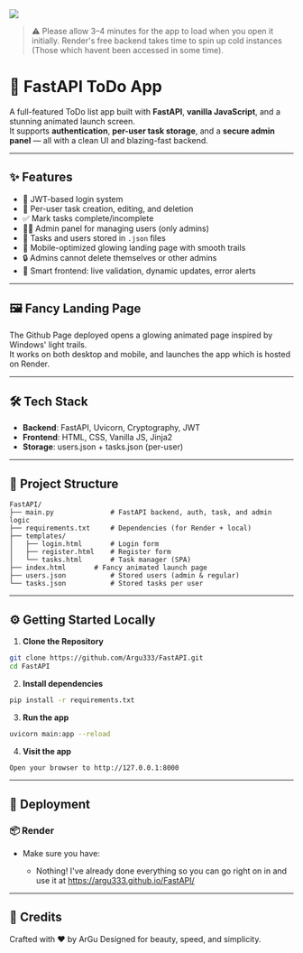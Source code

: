 <a href="https://api.render.com/deploy/srv-d13svemmcj7s738dqka0?key=w0cLzScxBew" target="_blank">
  <img src="https://img.shields.io/badge/Click%20here-blue?style=plastic&label=If%20the%20login%2Fregister%20takes%20too%20much%20time&labelColor=white" />
</a>

> ⚠ Please allow 3–4 minutes for the app to load when you open it initially. Render's free backend takes time to spin up cold instances (Those which havent been accessed in some time).

# 🚀 FastAPI ToDo App

A full-featured ToDo list app built with **FastAPI**, **vanilla JavaScript**, and a stunning animated launch screen.  
It supports **authentication**, **per-user task storage**, and a **secure admin panel** — all with a clean UI and blazing-fast backend.

---

## ✨ Features

- 🔐 JWT-based login system
- 📝 Per-user task creation, editing, and deletion
- ✅ Mark tasks complete/incomplete
- 🧑‍💼 Admin panel for managing users (only admins)
- 💾 Tasks and users stored in `.json` files
- 📱 Mobile-optimized glowing landing page with smooth trails
- 🔒 Admins cannot delete themselves or other admins
- 🧠 Smart frontend: live validation, dynamic updates, error alerts

---

## 🖼 Fancy Landing Page

The Github Page deployed opens a glowing animated page inspired by Windows' light trails.  
It works on both desktop and mobile, and launches the app which is hosted on Render.

---

## 🛠 Tech Stack

- **Backend**: FastAPI, Uvicorn, Cryptography, JWT
- **Frontend**: HTML, CSS, Vanilla JS, Jinja2
- **Storage**: users.json + tasks.json (per-user)

---

## 📁 Project Structure

```
FastAPI/
├── main.py              # FastAPI backend, auth, task, and admin logic
├── requirements.txt     # Dependencies (for Render + local)
├── templates/
│   ├── login.html       # Login form
│   ├── register.html    # Register form
│   └── tasks.html       # Task manager (SPA)
├── index.html       # Fancy animated launch page
├── users.json           # Stored users (admin & regular)
└── tasks.json           # Stored tasks per user
````

---

## ⚙️ Getting Started Locally

1. **Clone the Repository**

```bash
git clone https://github.com/Argu333/FastAPI.git
cd FastAPI
````

2. **Install dependencies**

```bash
pip install -r requirements.txt
```

3. **Run the app**

```bash
uvicorn main:app --reload
```

4. **Visit the app**

```bash
Open your browser to http://127.0.0.1:8000
```

---

## 🚀 Deployment

### 📦 Render

* Make sure you have:

  * Nothing! I've already done everything so you can go right on in and use it at https://argu333.github.io/FastAPI/

---

## 💬 Credits

Crafted with ❤️ by ArGu
Designed for beauty, speed, and simplicity.

